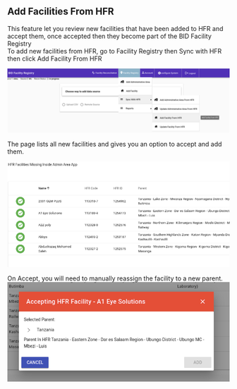 ## Add Facilities From HFR
This feature let you review new facilities that have been added to HFR and accept them, once accepted then they become part of the BID Facility Registry<br>
To add new facilities from HFR, go to Facility Registry then Sync with HFR then click Add Facility From HFR

![](../images/AddHFRFacilityMenu.png)


The page lists all new facilities and gives you an option to accept and add them.

![](../images/AddHFRFacility.png)

On Accept, you will need to manually reassign the facility to a new parent.
![](../images/AddHFRFacilityAccept.png)